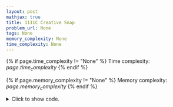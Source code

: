 ```yaml
---
layout: post
mathjax: true
title: 1111C Creative Snap
problem_url: None
tags: None
memory_complexity: None
time_complexity: None
---
```




{% if page.time_complexity != "None" %}
Time complexity: ${{ page.time_complexity }}$
{% endif %}

{% if page.memory_complexity != "None" %}
Memory complexity: ${{ page.memory_complexity }}$
{% endif %}

<details>
<summary>
<p style="display:inline">Click to show code.</p>
</summary>
```cpp
{% raw %}
using namespace std;
using ll = long long;
ll n, k, A, B;
ll a[100010];
ll binary_search(ll low, ll high, ll target)
{
    auto p = [&](ll x) { return a[x] >= target; };
    while (low < high)
    {
        ll mid = low + (high - low) / 2;
        if (p(mid))
            high = mid;
        else
            low = mid + 1;
    }
    if (not p(low))
        return high + 1;
    return low;
}
ll divide_and_conquer(ll l, ll r)
{
    ll tl = binary_search(0, k - 1, l);
    ll tr = binary_search(0, k - 1, r + 1) - 1;
    if (tr < tl)
        return A;
    else
    {
        if ((r - l) == 0)
            return B * (tr - tl + 1) * 1;
        else
        {
            ll m = l + (r - l) / 2;
            return min(divide_and_conquer(l, m) + divide_and_conquer(m + 1, r),
                       B * (tr - tl + 1) * (r - l + 1));
        }
    }
}
ll solve(void)
{
    sort(a, a + k);
    return divide_and_conquer(0, (int)pow(2, n) - 1);
}
int main(void)
{
    ll ai;
    cin >> n >> k >> A >> B;
    for (int i = 0; i < k; ++i)
    {
        cin >> ai;
        a[i] = ai - 1;
    }
    cout << solve() << endl;
    return 0;
}

{% endraw %}
```
</details>

